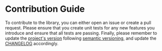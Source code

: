 # Contribution Guide
To contribute to the library, you can either open an issue or create a pull request. Please ensure that you create unit tests for any new features you introduce and ensure that all tests are passing.
Finally, please remember to update the [project's version](https://github.com/transferwise/tw-tasks-executor/blob/master/gradle.properties) following [semantic versioning](https://semver.org/), and update the [CHANGELOG](https://github.com/transferwise/tw-tasks-executor/blob/master/CHANGELOG.md) accordingly.